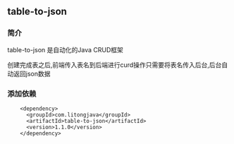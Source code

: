 ## table-to-json

### 简介

table-to-json 是自动化的Java CRUD框架

创建完成表之后,前端传入表名到后端进行curd操作只需要将表名传入后台,后台自动返回json数据

### 添加依赖
```
    <dependency>
      <groupId>com.litongjava</groupId>
      <artifactId>table-to-json</artifactId>
      <version>1.1.0</version>
    </dependency>
```
